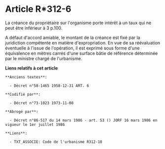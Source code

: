 # Article R*312-6

La créance du propriétaire sur l'organisme porte intérêt à un taux qui ne peut être inférieur à 3 p.100.

A défaut d'accord amiable, le montant de la créance est fixé par la juridiction compétente en matière d'expropriation. En vue
de sa réévaluation éventuelle à l'issue de l'opération, il est exprimé sous forme d'une équivalence en mètres carrés d'une
surface bâtie de référence déterminée par le ministre chargé de l'urbanisme.

**Liens relatifs à cet article**

	**Anciens textes**:

	  - Décret n°58-1465 1958-12-31 ART. 6

	**Codifié par**:

	  - Décret n°73-1023 1973-11-08

	**Abrogé par**:

	  - Décret n°86-517 du 14 mars 1986 - art. 53 () JORF 16 mars 1986 en vigueur le 1er juillet 1986

	**Liens**:

	  - TXT_ASSOCIE: Code de l'urbanisme R312-10
